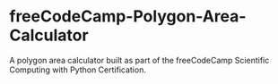 # freeCodeCamp-Polygon-Area-Calculator

A polygon area calculator built as part of the freeCodeCamp Scientific Computing with Python Certification.